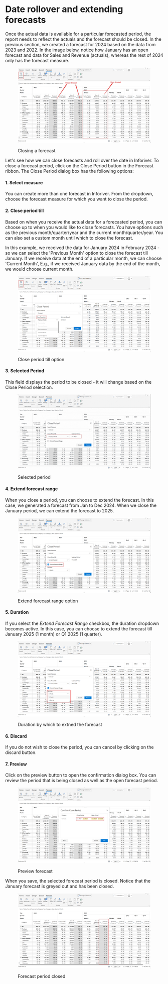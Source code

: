 # Date rollover and extending forecasts

Once the actual data is available for a particular forecasted period, the report needs to reflect the actuals and the forecast should be closed. In the previous section, we created a forecast for 2024 based on the data from 2023 and 2022. In the image below, notice how January has an open forecast and data for Sales and Revenue (actuals), whereas the rest of 2024 only has the forecast measure.&#x20;

<figure><img src="../../../.gitbook/assets/image (414).png" alt=""><figcaption><p>Closing a forecast</p></figcaption></figure>

Let's see how we can close forecasts and roll over the date in Inforiver. To close a forecast period, click on the Close Period button in the Forecast ribbon. The Close Period dialog box has the following options:

#### 1. Select measure

You can create more than one forecast in Inforiver. From the dropdown, choose the forecast measure for which you want to close the period.

#### 2. Close period till

Based on when you receive the actual data for a forecasted period, you can choose up to when you would like to close forecasts. You have options such as the previous month/quarter/year and the current month/quarter/year. You can also set a custom month until which to close the forecast.

In this example, we received the data for January 2024 in February 2024 - so we can select the 'Previous Month' option to close the forecast till January. If we receive data at the end of a particular month, we can choose 'Current Month', E.g., if we received January data by the end of the month, we would choose current month.

<figure><img src="../../../.gitbook/assets/image (1) (1) (1) (1) (2) (1) (1).png" alt=""><figcaption><p>Close period till option</p></figcaption></figure>

#### 3. Selected Period

This field displays the period to be closed - it will change based on the Close Period selection.&#x20;

<figure><img src="../../../.gitbook/assets/selected period.gif" alt=""><figcaption><p>Selected period</p></figcaption></figure>

#### 4. Extend forecast range

When you close a period, you can choose to extend the forecast. In this case, we generated a forecast from Jan to Dec 2024. When we close the January period, we can extend the forecast to 2025.

<figure><img src="../../../.gitbook/assets/image (2) (1) (1) (1) (2) (1) (1) (1).png" alt=""><figcaption><p>Extend forecast range option</p></figcaption></figure>

#### 5. Duration

If you select the _Extend Forecast Range_ checkbo&#x78;_,_ the duration dropdown becomes active. In this case, you can choose to extend the forecast till January 2025 (1 month) or Q1 2025 (1 quarter).

<figure><img src="../../../.gitbook/assets/image (3) (1) (1) (1) (2) (1) (1).png" alt=""><figcaption><p>Duration by which to extned the forecast</p></figcaption></figure>

#### 6. Discard

If you do not wish to close the period, you can cancel by clicking on the discard button.

#### 7. Preview

Click on the preview button to open the confirmation dialog box. You can review the period that is being closed as well as the open forecast period.

<figure><img src="../../../.gitbook/assets/image (4) (1) (1) (1) (2) (1) (1) (1).png" alt=""><figcaption><p>Preview forecast</p></figcaption></figure>

When you save, the selected forecast period is closed. Notice that the January forecast is greyed out and has been closed.

<figure><img src="../../../.gitbook/assets/image (5) (1) (1) (1) (2) (1) (1).png" alt=""><figcaption><p>Forecast period closed</p></figcaption></figure>
